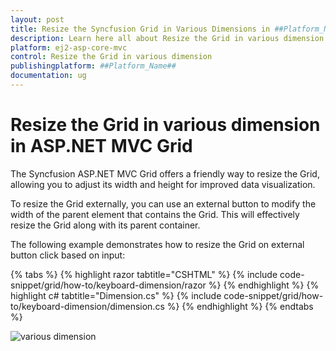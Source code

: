 ```yaml
---
layout: post
title: Resize the Syncfusion Grid in Various Dimensions in ##Platform_Name## Grid Component
description: Learn here all about Resize the Grid in various dimension in Syncfusion ##Platform_Name## Grid component of Syncfusion Essential JS 2 and more.
platform: ej2-asp-core-mvc
control: Resize the Grid in various dimension
publishingplatform: ##Platform_Name##
documentation: ug
---
```


# Resize the Grid in various dimension in ASP.NET MVC Grid

The Syncfusion ASP.NET MVC Grid offers a friendly way to resize the Grid, allowing you to adjust its width and height for improved data visualization.

To resize the Grid externally, you can use an external button to modify the width of the parent element that contains the Grid. This will effectively resize the Grid along with its parent container.

The following example demonstrates how to resize the Grid on external button click based on input:

{% tabs %}
{% highlight razor tabtitle="CSHTML" %}
{% include code-snippet/grid/how-to/keyboard-dimension/razor %}
{% endhighlight %}
{% highlight c# tabtitle="Dimension.cs" %}
{% include code-snippet/grid/how-to/keyboard-dimension/dimension.cs %}
{% endhighlight %}
{% endtabs %}

![various dimension](../images/how-to-dimension.png)